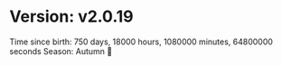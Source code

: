 # Version: v2.0.19
Time since birth: 750 days, 18000 hours, 1080000 minutes, 64800000 seconds
Season: Autumn 🍁
